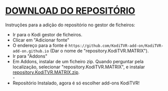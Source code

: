 # <a href="repository.KodiTVR.MATRIX.zip">DOWNLOAD DO REPOSITÓRIO</a>

Instruções para a adição do repositório no gestor de ficheiros:


<p align="left">
  <ul>
    <li>Ir para o Kodi gestor de ficheiros.</li>
    <li>Clicar em "Adicionar fonte"</li>
    <li>O endereço para a fonte é <code>https://github.com/KodiTVR-add-on/KodiTVR-add-on.github.io</code> (Dar o nome de "repository.KodiTVR.MATRIX").</li>
    <li>Ir para "Addons"</li>
    <li>Em Addons, instalar de um ficheiro zip. Quando perguntar pela localização, selecionar "repository.KodiTVR.MATRIX", e instalar <a href="repository.KodiTVR.MATRIX.zip">repository.KodiTVR.MATRIX.zip</a>.</li>
    -
    <li>Repositório Instalado, agora é só escolher add-ons KodiTVR!</li>
    
</ul>

                              
							  
							  
</p>
